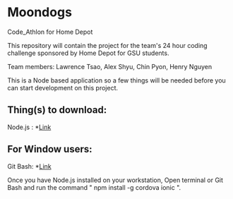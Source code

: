 # Moondogs
Code_Athlon for Home Depot

This repository will contain the project for the team's 24 hour coding challenge sponsored by Home Depot for GSU students.

Team members: Lawrence Tsao, Alex Shyu, Chin Pyon, Henry Nguyen

This is a Node based application so a few things will be needed before you 
can start development on this project.

Thing(s) to download: 
---
Node.js : *[Link](nodejs.org)

For Window users: 
---
Git Bash: *[Link](git-scm.com/downloads)

Once you have Node.js installed on your workstation, Open terminal 
or Git Bash and run the command " npm install -g cordova ionic ".
